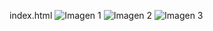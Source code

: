 index.html
<img src="/HG/S1587_7.jpg" alt="Imagen 1" />
<img src="/HG/S60949_3.jpg" alt="Imagen 2" />
<img src="/HG/S84086_5.jpg" alt="Imagen 3" />

